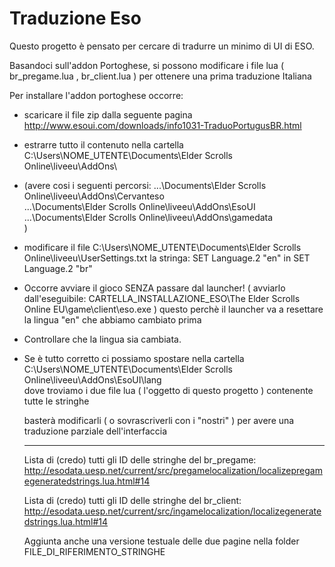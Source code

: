 # Traduzione Eso
Questo progetto è pensato per cercare di tradurre un minimo di UI di ESO.

Basandoci sull'addon Portoghese, si possono modificare i file lua ( br_pregame.lua , br_client.lua  ) per ottenere una prima traduzione Italiana


Per installare l'addon portoghese occorre:

- scaricare il file zip dalla seguente pagina http://www.esoui.com/downloads/info1031-TraduoPortugusBR.html
- estrarre tutto il contenuto nella cartella C:\Users\NOME_UTENTE\Documents\Elder Scrolls Online\liveeu\AddOns\
- (avere cosi i seguenti percorsi:
      ...\Documents\Elder Scrolls Online\liveeu\AddOns\Cervanteso\
      ...\Documents\Elder Scrolls Online\liveeu\AddOns\EsoUI\
      ...\Documents\Elder Scrolls Online\liveeu\AddOns\gamedata\
  )
- modificare il file C:\Users\NOME_UTENTE\Documents\Elder Scrolls Online\liveeu\UserSettings.txt la stringa:
	SET Language.2 "en"
	in
	SET Language.2 "br"
	
- Occorre avviare il gioco SENZA passare dal launcher! ( avviarlo dall'eseguibile: 
	CARTELLA_INSTALLAZIONE_ESO\The Elder Scrolls Online EU\game\client\eso.exe )
	questo perchè il launcher va a resettare la lingua "en" che abbiamo cambiato prima
	
- Controllare che la lingua sia cambiata.

- Se è tutto corretto ci possiamo spostare nella cartella 
	C:\Users\NOME_UTENTE\Documents\Elder Scrolls Online\liveeu\AddOns\EsoUI\lang\
  dove troviamo i due file lua ( l'oggetto di questo progetto ) contenente tutte le stringhe
  
  basterà modificarli ( o sovrascriverli con i "nostri" ) per avere una traduzione parziale dell'interfaccia
  
  ---------------------------------------------------------------------------------------
  
  Lista di (credo) tutti gli ID delle stringhe del br_pregame: http://esodata.uesp.net/current/src/pregamelocalization/localizepregamegeneratedstrings.lua.html#14
  
  Lista di (credo) tutti gli ID delle stringhe del br_client: http://esodata.uesp.net/current/src/ingamelocalization/localizegeneratedstrings.lua.html#14
  
  Aggiunta anche una versione testuale delle due pagine nella folder FILE_DI_RIFERIMENTO_STRINGHE